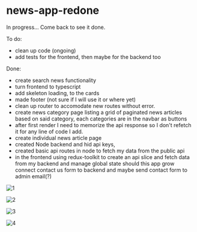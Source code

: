 # news-app-redone

In progress... Come back to see it done.

To do:

- clean up code (ongoing)
- add tests for the frontend, then maybe for the backend too
  
Done:

- create search news functionality 
- turn frontend to typescript 
- add skeleton loading, to the cards 
- made footer (not sure if I will use it or where yet)
- clean up router to accomodate new routes without error.
- create news category page listing a grid of paginated news articles based on said category, each categories are in the navbar as buttons
- after first render I need to memorize the api response so I don't refetch it for any line of code I add.
- create individual news article page
- created Node backend and hid api keys,
- created basic api routes in node to fetch my data from the public api
- in the frontend using redux-toolkit to create an api slice and fetch data from my backend and manage global state should this app grow
   connect contact us form to backend and maybe send contact form to admin email(?)

![1](https://github.com/whatthefoobar/news-app-redone/assets/69626975/cd6f15ef-5b6c-4577-a0a8-44af90b87bc8)

![2](https://github.com/whatthefoobar/news-app-redone/assets/69626975/2b157454-51aa-4ecd-92b5-e5583222ac5d)

![3](https://github.com/whatthefoobar/news-app-redone/assets/69626975/ed490f24-7509-457a-9bae-b7b302228372)

![4](https://github.com/whatthefoobar/news-app-redone/assets/69626975/741cb064-9f0c-42b8-b4a7-bf614b09fe09)




